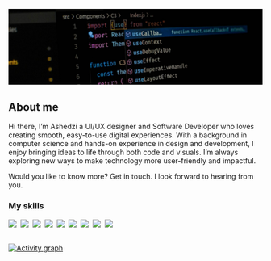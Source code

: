 ![](./header.jpg)

## About me

Hi there, I’m Ashedzi a UI/UX designer and Software Developer who loves creating smooth, 
easy-to-use digital experiences. With a background in computer science and hands-on 
experience in design and development, I enjoy bringing ideas to life through both code and 
visuals. I’m always exploring new ways to make technology more user-friendly and impactful. 

Would you like to know more? Get in touch. I look forward to hearing 
from you.

### My skills
<p>
  <img src="https://img.shields.io/badge/code-javascript-informational?style=for-the-badge&logo=javascript&logoColor=white&color=7044A8"/>&nbsp;
  <img src="https://img.shields.io/badge/code-typescript-informational?style=for-the-badge&logo=typescript&logoColor=white&color=7044A8")/>&nbsp;
  <img src="https://img.shields.io/badge/code-react-informational?style=for-the-badge&logo=react&logoColor=white&color=7044A8")/>&nbsp;
  <img src="https://img.shields.io/badge/code-c#%23-informational?style=for-the-badge&logo=csharp&logoColor=white&color=7044A8")/>&nbsp;
  <img src="https://img.shields.io/badge/code-java-informational?style=for-the-badge&logo=coffeescript&logoColor=white&color=7044A8")/>&nbsp;
  <img src="https://img.shields.io/badge/code-python-informational?style=for-the-badge&logo=python&logoColor=white&color=7044A8")/>&nbsp;
  <img src="https://img.shields.io/badge/web-html-informational?style=for-the-badge&logo=html5&logoColor=white&color=7044A8")/>&nbsp;
  <img src="https://img.shields.io/badge/web-css-informational?style=for-the-badge&logo=css3&logoColor=white&color=7044A8")/>&nbsp;
  <img src="https://img.shields.io/badge/db-mysql-informational?style=for-the-badge&logo=mysql&logoColor=white&color=7044A8")/>&nbsp;
</p>

##

[![Activity graph](https://github-readme-activity-graph.vercel.app/graph?username=ashedzi&theme=gotham&hide_border=true)](https://github.com/ashutosh00710/github-readme-activity-graph)

<!---

<!--
**ashedzi/ashedzi** is a ✨ _special_ ✨ repository because its `README.md` (this file) appears on your GitHub profile.

Here are some ideas to get you started:

- 🔭 I’m currently working on ...
- 🌱 I’m currently learning ...
- 👯 I’m looking to collaborate on ...
- 🤔 I’m looking for help with ...
- 💬 Ask me about ...
- 📫 How to reach me: ...
- 😄 Pronouns: ...
- ⚡ Fun fact: ...
-->
